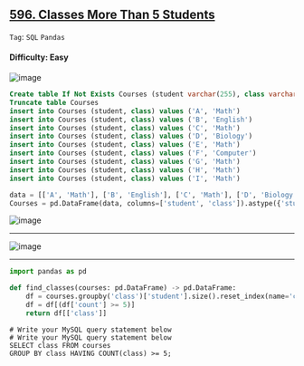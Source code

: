 ## [596. Classes More Than 5 Students](https://leetcode.com/problems/classes-more-than-5-students)

```Tag```: ```SQL``` ```Pandas```

#### Difficulty: Easy

![image](https://github.com/quananhle/Python/assets/35042430/b3b92337-3ba9-4f53-a60b-9022dd7709f3)

```SQL
Create table If Not Exists Courses (student varchar(255), class varchar(255))
Truncate table Courses
insert into Courses (student, class) values ('A', 'Math')
insert into Courses (student, class) values ('B', 'English')
insert into Courses (student, class) values ('C', 'Math')
insert into Courses (student, class) values ('D', 'Biology')
insert into Courses (student, class) values ('E', 'Math')
insert into Courses (student, class) values ('F', 'Computer')
insert into Courses (student, class) values ('G', 'Math')
insert into Courses (student, class) values ('H', 'Math')
insert into Courses (student, class) values ('I', 'Math')
```

```Python
data = [['A', 'Math'], ['B', 'English'], ['C', 'Math'], ['D', 'Biology'], ['E', 'Math'], ['F', 'Computer'], ['G', 'Math'], ['H', 'Math'], ['I', 'Math']]
Courses = pd.DataFrame(data, columns=['student', 'class']).astype({'student':'object', 'class':'object'})
```

![image](https://github.com/quananhle/Python/assets/35042430/827dcdb1-5e2e-4e48-a236-b33230f6f4cd)

---

![image](https://github.com/quananhle/Python/assets/35042430/a050c9fa-4258-404e-9325-34d5bff577f8)

---

```Python
import pandas as pd

def find_classes(courses: pd.DataFrame) -> pd.DataFrame:
    df = courses.groupby('class')['student'].size().reset_index(name='count')
    df = df[(df['count'] >= 5)]
    return df[['class']]
```

```MySQL
# Write your MySQL query statement below
# Write your MySQL query statement below
SELECT class FROM courses 
GROUP BY class HAVING COUNT(class) >= 5;
```

